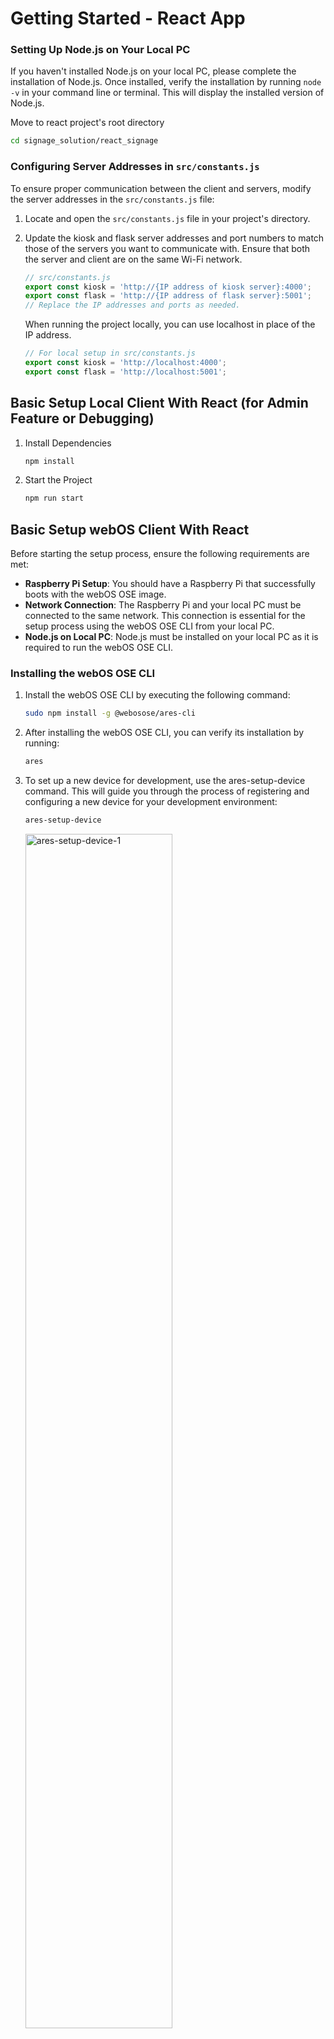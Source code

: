 # Getting Started - React App


### Setting Up Node.js on Your Local PC

If you haven't installed Node.js on your local PC, please complete the installation of Node.js.
Once installed, verify the installation by running `node -v` in your command line or terminal. This will display the installed version of Node.js.

Move to react project's root directory
```sh
cd signage_solution/react_signage
```

### Configuring Server Addresses in `src/constants.js`

To ensure proper communication between the client and servers, modify the server addresses in the `src/constants.js` file:

1. Locate and open the `src/constants.js` file in your project's directory.
   

2. Update the kiosk and flask server addresses and port numbers to match those of the servers you want to communicate with. Ensure that both the server and client are on the same Wi-Fi network.
   ```javascript
   // src/constants.js
   export const kiosk = 'http://{IP address of kiosk server}:4000';
   export const flask = 'http://{IP address of flask server}:5001';
   // Replace the IP addresses and ports as needed.
   ```
   When running the project locally, you can use localhost in place of the IP address.
   ```javascript
   // For local setup in src/constants.js
   export const kiosk = 'http://localhost:4000';
   export const flask = 'http://localhost:5001';
   ```

## **Basic Setup Local Client With React (for Admin Feature or Debugging)**


1. Install Dependencies
   ```sh
   npm install
   ```
2. Start the Project
   ```sh
   npm run start
   ```



## **Basic Setup webOS Client With React**

Before starting the setup process, ensure the following requirements are met:

- **Raspberry Pi Setup**: You should have a Raspberry Pi that successfully boots with the webOS OSE image.
- **Network Connection**: The Raspberry Pi and your local PC must be connected to the same network. This connection is essential for the setup process using the webOS OSE CLI from your local PC.
- **Node.js on Local PC**: Node.js must be installed on your local PC as it is required to run the webOS OSE CLI. 



### Installing the webOS OSE CLI

1. Install the webOS OSE CLI by executing the following command:
   ```sh
   sudo npm install -g @webosose/ares-cli
   ```

2. After installing the webOS OSE CLI, you can verify its installation by running:
   ```sh
   ares
   ```
3. To set up a new device for development, use the ares-setup-device command. This will guide you through the process of registering and configuring a new device for your development environment:
   ```sh
   ares-setup-device
   ```
   <img style="width: 70%;" alt="ares-setup-device-1" src="https://github.com/noFlowWater/signage_solution/assets/112642604/705017e4-0f6c-44df-9eca-9a349032aeb9">
   <img style="width: 70%;" alt="ares-setup-device-2" src="https://github.com/noFlowWater/signage_solution/assets/112642604/8bb00506-8c38-4717-977a-37b02b1d88fa">
   <img style="width: 70%;" alt="ares-setup-device-3" src="https://github.com/noFlowWater/signage_solution/assets/112642604/181cfcf9-93a7-42b8-8494-d5705648aacf">
   
   
4. To verify the devices that are already set up, use the following command:
   ```sh
   ares-install -D
   ```

<br/>This will list all the devices that have been set up and are ready for development.<br/>


### Deployment Script: deploy.sh

Before running the `deploy.sh` script, ensure you are in the react project's root directory, which is the parent directory where the `build` will be created. The `deploy.sh` script automates the building and deploying process of the project.

#### Requirements
- The `deploy.sh` script should be located in the react project's root directory.
- An `icon.png` file should also be placed in the react project's root directory.
- Raspberry Pi with webOS set must be powered on
- The local PC (from which you are deploying) and the Raspberry Pi must be connected to the same network for successful deployment.

#### deploy.sh Script

The `deploy.sh` script performs the following actions:
- Removes existing build and IPK directories.
- Creates a new build of the react project.
- Generates the `appinfo.json` file and copies the `icon.png` file into the build directory.
- Packages the application into an IPK file.
- Installs and launches the app on the specified device.

```bash
#!/bin/bash
# bash 자동화 스크립트 실행 전, 디렉토리는 build를 생성할 상위 디렉토리이어야 한다.
# deploy.sh는 프로젝트 디렉토리에서 실행해야 한다.

# Remove build file.
rm -rf build

# Remove IPK file.
rm -rf IPK

# Build the project
npm run build

# Change to the build directory
cd build

# Create appinfo.json and add content
printf '{\n "id": "kr.ac.knu.app.signage",\n "version": "1.0.0",\n "vendor": "My Company",\n "type": "web",\n "main": "index.html",\n "title": "new app",\n "icon": "icon.png",\n "allowVideoCapture": true,\n "requiredPermissions": [ "time.query", "activity.operation" ]\n}' > appinfo.json

# Copy the icon.png file
cp ../icon.png icon.png

# Package the application
ares-package . -o ../IPK

# Change to the IPK directory
cd ../IPK

# Remove existing installation
ares-install -d jongmal -r kr.ac.knu.app.signage

# Install the new package
ares-install -d jongmal kr.ac.knu.app.signage_1.0.0_all.ipk

# Launch the app
ares-launch -d jongmal kr.ac.knu.app.signage

# Open inspector
ares-inspect -d jongmal —app kr.ac.knu.app.signage

# Change directory
cd ..
```

5. Change its execution permission with the following command:
   ```sh
   chmod +x deploy.sh
   ```
6. To deploy your project, Execute the `deploy.sh` script from the react-signage directory:
   ```sh
   ./deploy.sh
   ```

<br/>
This script simplifies the deployment process, ensuring that your application is built, packaged, and deployed efficiently to your target device.

